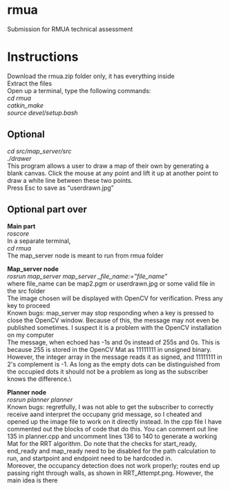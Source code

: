 # rmua
Submission for RMUA technical assessment
# Instructions
Download the rmua.zip folder only, it has everything inside\
Extract the files\
Open up a terminal, type the following commands:\
*cd rmua*\
*catkin_make*\
*source devel/setup.bash*
## Optional
*cd src/map_server/src*\
*./drawer*\
This program allows a user to draw a map of their own by generating a blank canvas. Click the mouse at any point and lift it up at another point to draw a white line between these two points. \
Press Esc to save as “userdrawn.jpg”
## Optional part over


**Main part**\
*roscore*\
In a separate terminal, \
*cd rmua*\
The map_server node is meant to run from rmua folder

**Map_server node**\
*rosrun map_server map_server _file_name:="file_name"*\
where file_name can be map2.pgm or userdrawn.jpg or some valid file in the src folder\
The image chosen will be displayed with OpenCV for verification. Press any key to proceed\
Known bugs: map_server may stop responding when a key is pressed to close the OpenCV window. Because of this, the message may not even be published sometimes. I suspect it is a problem with the OpenCV installation on my computer\
The message, when echoed has -1s and 0s instead of 255s and 0s. This is because 255 is stored in the OpenCV Mat as 11111111 in unsigned binary. However, the integer array in the message reads it as signed, and 11111111 in 2's complement is -1. As long as the empty dots can be distinguished from the occupied dots it should not be a problem as long as the subscriber knows the difference.\

**Planner node**\
*rosrun planner planner*\
Known bugs: regretfully, I was not able to get the subscriber to correctly receive aand interpret the occupany grid message, so I cheated and opened up the image file to work on it directly instead. In the cpp file I have commented out the blocks of code that do this. You can comment out line 135 in planner.cpp and uncomment lines 136 to 140 to generate a working Mat for the RRT algorithm. Do note that the checks for start_ready, end_ready and map_ready need to be disabled for the path calculation to run, and startpoint and endpoint need to be hardcoded in.\
Moreover, the occupancy detection does not work properly; routes end up passing right through walls, as shown in RRT_Attempt.png. However, the main idea is there
